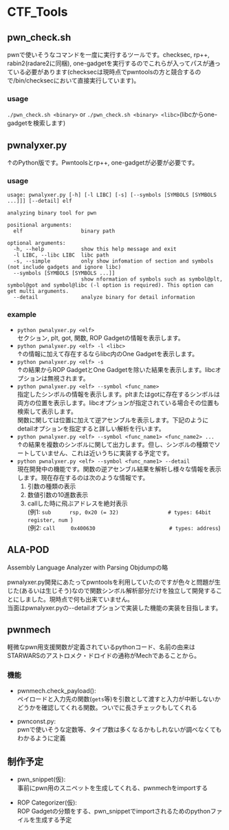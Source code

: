# CTF_Tools

## pwn_check.sh
pwnで使いそうなコマンドを一度に実行するツールです。checksec, rp++, rabin2(radare2に同梱), one-gadgetを実行するのでこれらが入ってパスが通っている必要があります(checksecは現時点でpwntoolsの方と競合するので/bin/checksecにおいて直接実行しています)。  

### usage
`./pwn_check.sh <binary>` or `./pwn_check.sh <binary> <libc>`(libcからone-gadgetを検索します)

## pwnalyxer.py
↑のPython版です。Pwntoolsとrp++, one-gadgetが必要が必要です。  

### usage
```
usage: pwnalyxer.py [-h] [-l LIBC] [-s] [--symbols [SYMBOLS [SYMBOLS ...]]] [--detail] elf

analyzing binary tool for pwn

positional arguments:
  elf                   binary path

optional arguments:
  -h, --help            show this help message and exit
  -l LIBC, --libc LIBC  libc path
  -s, --simple          only show infomation of section and symbols (not include gadgets and ignore libc)
  --symbols [SYMBOLS [SYMBOLS ...]]
                        show nformation of symbols such as symbol@plt, symbol@got and symbol@libc (-l option is required). This option can get multi arguments.
  --detail              analyze binary for detail information
  ```

### example
- `python pwnalyxer.py <elf>`  
セクション, plt, got, 関数, ROP Gadgetの情報を表示します。  
- `python pwnalyxer.py <elf> -l <libc>`  
↑の情報に加えて存在するならlibc内のOne Gadgetを表示します。  
- `python pwnalyxer.py <elf> -s`  
↑の結果からROP GadgetとOne Gadgetを除いた結果を表示します。libcオプションは無視されます。  
- `python pwnalyxer.py <elf> --symbol <func_name>`  
指定したシンボルの情報を表示します。pltまたはgotに存在するシンボルは両方の位置を表示します。libcオプションが指定されている場合その位置も検索して表示します。  
関数に関しては位置に加えて逆アセンブルを表示します。下記のようにdetailオプションを指定すると詳しい解析を行います。    
- `python pwnalyxer.py <elf> --symbol <func_name1> <func_name2> ...`  
↑の結果を複数のシンボルに関して出力します。但し、シンボルの種類でソートしていません、これは近いうちに実装する予定です。  
- `python pwnalyxer.py <elf> --symbol <func_name1> --detail`  
現在開発中の機能です。関数の逆アセンブル結果を解析し様々な情報を表示します。現在存在するのは次のような情報です。  
  1. 引数の種類の表示  
  2. 数値引数の10進数表示  
  3. callした時に飛ぶアドレスを絶対表示  
  (例1: `sub      rsp, 0x20 (= 32)                # types: 64bit register, num `)  
  (例2: `call     0x400630                        # types: address`)

## ALA-POD
Assembly Language Analyzer with Parsing Objdumpの略  

pwnalyxer.py開発にあたってpwntoolsを利用していたのですが色々と問題が生じた(あるいは生じそう)なので関数シンボル解析部分だけを独立して開発することにしました。現時点で何も出来ていません。  
当面はpwnalyxer.pyの--detailオプションで実装した機能の実装を目指します。

## pwnmech

軽微なpwn用支援関数が定義されているpythonコード、名前の由来はSTARWARSのアストロメク・ドロイドの通称がMechであることから。

### 機能

- pwnmech.check_payload():  
ペイロードと入力先の関数(`gets`等)を引数として渡すと入力が中断しないかどうかを確認してくれる関数。ついでに長さチェックもしてくれる

- pwnconst.py:  
pwnで使いそうな定数等、タイプ数は多くなるかもしれないが調べなくてもわかるように定義

## 制作予定

- pwn_snippet(仮):  
事前にpwn用のスニペットを生成してくれる、pwnmechをimportする

- ROP Categorizer(仮):  
ROP Gadgetの分類をする、pwn_snippetでimportされるためのpythonファイルを生成する予定
